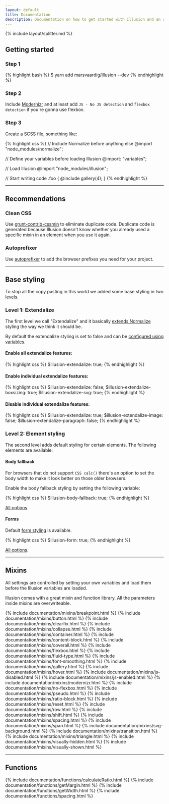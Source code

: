 ```yaml
---
layout: default
title: Documentation
description: Documentation on how to get started with Illusion and an overview of available functions, mixins and styling.
---
```


{% include layout/splitter.md %}

## Getting started

### Step 1

{% highlight bash %}
$ yarn add marsvaardig/illusion --dev
{% endhighlight %}

### Step 2

Include [Modernizr](https://modernizr.com/) and at least add `JS - No JS detection` and `flexbox detection` if you're gonna use flexbox.

### Step 3

Create a SCSS file, something like:

{% highlight css %}
// Include Normalize before anything else
@import "node_modules/normalize";

// Define your variables before loading Illusion
@import: "variables";

// Load Illusion
@import "node_modules/illusion";

// Start writing code
.foo {
  @include gallery(4);
}
{% endhighlight %}

---

## Recommendations

### Clean CSS

Use [grunt-contrib-cssmin](https://github.com/gruntjs/grunt-contrib-cssmin) to eliminate duplicate code. Duplicate code is generated because Illusion doesn't know whether you already used a specific mixin in an element when you use it again.

### Autoprefixer

Use [autoprefixer](https://github.com/nDmitry/grunt-autoprefixer) to add the browser prefixes you need for your project.

---

## Base styling

To stop all the copy pasting in this world we added some base styling in two levels.

### Level 1: Extendalize

The first level we call "Extendalize" and it basically [extends Normalize](https://github.com/marsvaardig/illusion/tree/master/scss/atoms) styling the way we think it should be.

By default the extendalize styling is set to false and can be [configured using variables](https://github.com/marsvaardig/illusion/blob/master/scss/tools/variables/_extendalize.scss).

#### Enable all extendalize features:

{% highlight css %}
$illusion-extendalize: true;
{% endhighlight %}

#### Enable individual extendalize features:

{% highlight css %}
$illusion-extendalize: false;
$illusion-extendalize-boxsizing: true;
$illusion-extendalize-svg: true;
{% endhighlight %}

#### Disable individual extendalize features:

{% highlight css %}
$illusion-extendalize: true;
$illusion-extendalize-image: false;
$illusion-extendalize-paragraph: false;
{% endhighlight %}

### Level 2: Element styling

The second level adds default styling for certain elements. The following elements are available:

#### Body fallback

For browsers that do not support `CSS calc()` there's an option to set the body width to make it look better on those older browsers.

Enable the body fallback styling by setting the following variable:

{% highlight css %}
$illusion-body-fallback: true;
{% endhighlight %}

[All options](https://github.com/marsvaardig/illusion/blob/master/scss/tools/variables/_body-fallback.scss).

#### Forms

Default [form styling](/examples/#form) is available.

{% highlight css %}
$illusion-form: true;
{% endhighlight %}

[All options](https://github.com/marsvaardig/illusion/blob/master/scss/tools/variables/_form.scss).

---

## Mixins

All settings are controlled by setting your own variables and load them before the Illusion variables are loaded.

Illusion comes with a great mixin and function library. All the parameters inside mixins are overwriteable.

{% include documentation/mixins/breakpoint.html %}
{% include documentation/mixins/button.html %}
{% include documentation/mixins/clearfix.html %}
{% include documentation/mixins/collapse.html %}
{% include documentation/mixins/container.html %}
{% include documentation/mixins/content-block.html %}
{% include documentation/mixins/coverall.html %}
{% include documentation/mixins/flexbox.html %}
{% include documentation/mixins/fluid-type.html %}
{% include documentation/mixins/font-smoothing.html %}
{% include documentation/mixins/gallery.html %}
{% include documentation/mixins/hover.html %}
{% include documentation/mixins/js-disabled.html %}
{% include documentation/mixins/js-enabled.html %}
{% include documentation/mixins/modernizr.html %}
{% include documentation/mixins/no-flexbox.html %}
{% include documentation/mixins/pseudo.html %}
{% include documentation/mixins/ratio-block.html %}
{% include documentation/mixins/reset.html %}
{% include documentation/mixins/row.html %}
{% include documentation/mixins/shift.html %}
{% include documentation/mixins/spacing.html %}
{% include documentation/mixins/span.html %}
{% include documentation/mixins/svg-background.html %}
{% include documentation/mixins/transition.html %}
{% include documentation/mixins/triangle.html %}
{% include documentation/mixins/visually-hidden.html %}
{% include documentation/mixins/visually-shown.html %}

---

## Functions

{% include documentation/functions/calculateRatio.html %}
{% include documentation/functions/getMargin.html %}
{% include documentation/functions/getWidth.html %}
{% include documentation/functions/spacing.html %}

